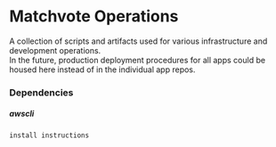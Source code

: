 # Matchvote Operations
A collection of scripts and artifacts used for various infrastructure and development operations.  
In the future, production deployment procedures for all apps could be housed here
instead of in the individual app repos.

### Dependencies
##### awscli
    install instructions

